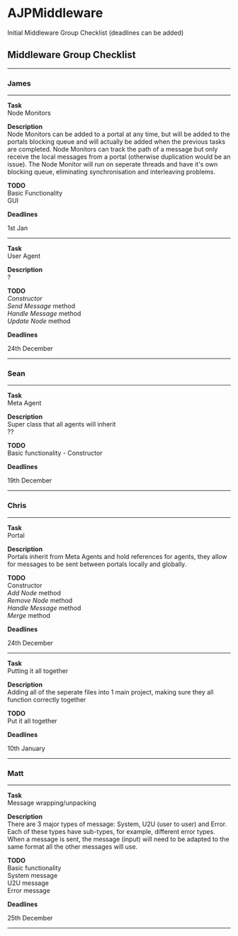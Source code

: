 # AJPMiddleware


Initial Middleware Group Checklist (deadlines can be added)

## Middleware Group Checklist

*****
### James
*****  
**Task**  
Node Monitors

**Description**  
Node Monitors can be added to a portal at any time, but will be added to the portals blocking queue and will actually be added when the previous tasks are completed. Node Monitors can track the path of a message but only receive the local messages from a portal (otherwise duplication would be an issue). The Node Monitor will run on seperate threads and have it's own blocking queue, eliminating synchronisation and interleaving problems.

**TODO**  
Basic Functionality  
GUI

**Deadlines**  

1st Jan

*****
**Task**  
User Agent

**Description**   
?

**TODO**  
_Constructor_  
_Send Message_ method  
_Handle Message_ method  
_Update Node_ method  

**Deadlines**  

24th December

*****
### Sean  
*****  
**Task**  
Meta Agent

**Description**  
Super class that all agents will inherit  
??

**TODO**  
Basic functionality - Constructor

**Deadlines**  

19th December

*****
### Chris  
*****  
**Task**  
Portal

**Description**  
Portals inherit from Meta Agents and hold references for agents, they allow for messages to be sent between portals locally and globally.

**TODO**  
Constructor  
_Add Node_ method  
_Remove Node_ method    
_Handle Message_ method   
_Merge_ method  

**Deadlines**  

24th December

*****  
**Task**  
Putting it all together

**Description**  
Adding all of the seperate files into 1 main project, making sure they all function correctly together

**TODO**  
Put it all together

**Deadlines**  

10th January

*****
### Matt
*****
**Task**  
Message wrapping/unpacking

**Description**  
There are 3 major types of message: System, U2U (user to user) and Error. Each of these types have sub-types, for example, different error types. When a message is sent, the message (input) will need to be adapted to the same format all the other messages will use.

**TODO**  
Basic functionality  
System message  
U2U message  
Error message  

**Deadlines**  

25th December

*****



